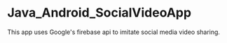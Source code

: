# Java_Android_SocialVideoApp

This app uses Google's firebase api to imitate social media video sharing.

